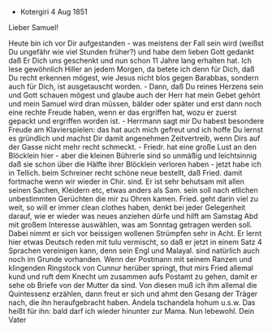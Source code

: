 + Kotergiri 4 Aug 1851

Lieber Samuel!

Heute bin ich vor Dir aufgestanden - was meistens der Fall sein wird (weißst Du ungefähr wie viel Stunden früher?) und habe dem lieben Gott gedankt daß Er Dich uns geschenkt und nun schon 11 Jahre lang erhalten hat. Ich lese gewöhnlich Hiller an jedem Morgen, da betete ich denn für Dich, daß Du recht erkennen mögest, wie Jesus nicht blos gegen Barabbas, sondern auch für Dich, ist ausgetauscht worden. - Dann, daß Du reines Herzens sein und Gott schauen mögest und glaube auch der Herr hat mein Gebet gehört und mein Samuel wird dran müssen, bälder oder später und erst dann noch eine rechte Freude haben, wenn er das ergriffen hat, wozu er zuerst gepackt und ergriffen worden ist. - Herrmann sagt mir Du habest besondere Freude am Klavierspielen: das hat auch mich gefreut und ich hoffe Du lernst es gründlich und machst Dir damit angenehmen Zeitvertreib, wenn Dirs auf der Gasse nicht mehr recht schmeckt. - Friedr. hat eine große Lust an den Blöcklein hier - aber die kleinen Bührerle sind so unmäßig und leichtsinnig daß sie schon über die Hälfte ihrer Blöcklein verloren haben - jetzt habe ich in Tellich. beim Schreiner recht schöne neue bestellt, daß Fried. damit fortmache wenn wir wieder in Chir. sind. Er ist sehr behutsam mit allen seinen Sachen, Kleidern etc, etwas anders als Sam. sein soll nach etlichen unbestimmten Gerüchten die mir zu Ohren kamen. Fried. geht darin viel zu weit, so will er immer clean clothes haben, denkt bei jeder Gelegenheit darauf, wie er wieder was neues anziehen dürfe und hilft am Samstag Abd mit großem Interesse auswählen, was am Sonntag getragen werden soll. Dabei nimmt er sich vor beissigen wollenen Strümpfen sehr in Acht. Er lernt hier etwas Deutsch reden mit tulu vermischt, so daß er jetzt in einem Satz 4 Sprachen vereinigen kann, denn sein Engl und Malayal. sind natürlich auch noch im Grunde vorhanden. Wenn der Postmann mit seinem Ranzen und klingenden Ringstock von Cunnur herüber springt, thut mirs Fried allemal kund und ruft dem Knecht um zusammen aufs Postamt zu gehen, damit er sehe ob Briefe von der Mutter da sind. Von diesen muß ich ihm allemal die Quintessenz erzählen, dann freut er sich und ahmt den Gesang der Träger nach, die ihn heraufgebracht haben. Andela tschandela hohum u.s.w. Das heißt für ihn: bald darf ich wieder hinunter zur Mama.
 Nun lebewohl.
 Dein Vater

